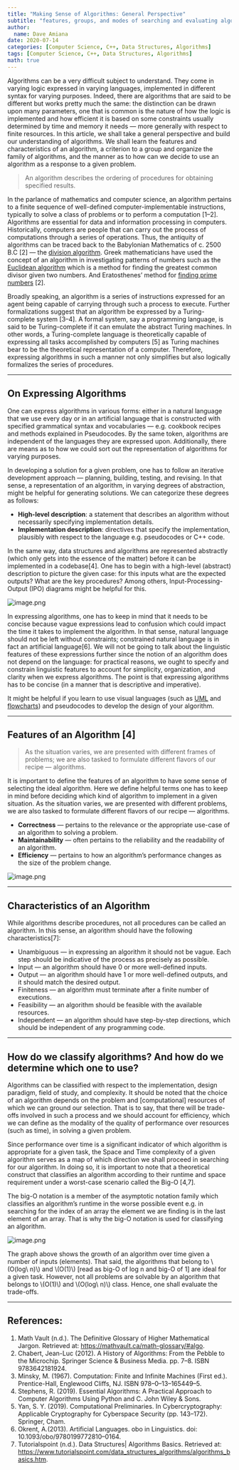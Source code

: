 ```yaml
---
title: "Making Sense of Algorithms: General Perspective"
subtitle: "features, groups, and modes of searching and evaluating algorithms — forests to the trees."
author:
  name: Dave Amiana
date: 2020-07-14
categories: [Computer Science, C++, Data Structures, Algorithms]
tags: [Computer Science, C++, Data Structures, Algorithms]
math: true
---
```


Algorithms can be a very difficult subject to understand. They come in varying logic expressed in varying languages, implemented in different syntax for varying purposes. Indeed, there are algorithms that are said to be different but works pretty much the same: the distinction can be drawn upon many parameters, one that is common is the nature of how the logic is implemented and how efficient it is based on some constraints usually determined by time and memory it needs — more generally with respect to finite resources.
In this article, we shall take a general perspective and build our understanding of algorithms. We shall learn the features and characteristics of an algorithm, a criterion to a group and organize the family of algorithms, and the manner as to how can we decide to use an algorithm as a response to a given problem.

>An algorithm describes the ordering of procedures for obtaining specified results.

In the parlance of mathematics and computer science, an algorithm pertains to a finite sequence of well-defined computer-implementable instructions, typically to solve a class of problems or to perform a computation [1–2]. Algorithms are essential for data and information processing in computers. Historically, computers are people that can carry out the process of computations through a series of operations. Thus, the antiquity of algorithms can be traced back to the Babylonian Mathematics of c. 2500 B.C [2] — the [division algorithm](https://bit.ly/301LEEz). Greek mathematicians have used the concept of an algorithm in investigating patterns of numbers such as the [Euclidean algorithm](https://bit.ly/2Cimeu8) which is a method for finding the greatest common divisor given two numbers. And Eratosthenes’ method for [finding prime numbers](https://brilliant.org/wiki/sieve-of-eratosthenes/) [2].

Broadly speaking, an algorithm is a series of instructions expressed for an agent being capable of carrying through such a process to execute. Further formalizations suggest that an algorithm be expressed by a Turing-complete system [3–4]. A formal system, say a programming language, is said to be Turing-complete if it can emulate the abstract Turing machines. In other words, a Turing-complete language is theoretically capable of expressing all tasks accomplished by computers [5] as Turing machines bear to be the theoretical representation of a computer. Therefore, expressing algorithms in such a manner not only simplifies but also logically formalizes the series of procedures.

---
## On Expressing Algorithms

One can express algorithms in various forms: either in a natural language that we use every day or in an artificial language that is constructed with specified grammatical syntax and vocabularies — e.g. cookbook recipes and methods explained in Pseudocodes. By the same token, algorithms are independent of the languages they are expressed upon. Additionally, there are means as to how we could sort out the representation of algorithms for varying purposes.

In developing a solution for a given problem, one has to follow an iterative development approach — planning, building, testing, and revising. In that sense, a representation of an algorithm, in varying degrees of abstraction, might be helpful for generating solutions. We can categorize these degrees as follows:

- **High-level description**: a statement that describes an algorithm without necessarily specifying implementation details.
- **Implementation description**: directives that specify the implementation, plausibly with respect to the language e.g. pseudocodes or C++ code.

In the same way, data structures and algorithms are represented abstractly (which only gets into the essence of the matter) before it can be implemented in a codebase[4]. One has to begin with a high-level (abstract) description to picture the given case: for this inputs what are the expected outputs? What are the key procedures? Among others, Input-Processing-Output (IPO) diagrams might be helpful for this.


![image.png](https://cdn.hashnode.com/res/hashnode/image/upload/v1618572408603/EYW3sOnk2.png)

In expressing algorithms, one has to keep in mind that it needs to be concise because vague expressions lead to confusion which could impact the time it takes to implement the algorithm. In that sense, natural language should not be left without constraints; constrained natural language is in fact an artificial language[6]. We will not be going to talk about the linguistic features of these expressions further since the notion of an algorithm does not depend on the language: for practical reasons, we ought to specify and constrain linguistic features to account for simplicity, organization, and clarity when we express algorithms. The point is that expressing algorithms has to be concise (in a manner that is descriptive and imperative).

It might be helpful if you learn to use visual languages (such as [UML](https://bit.ly/31VXP8c) and [flowcharts](https://bit.ly/2Z746Mr)) and pseudocodes to develop the design of your algorithm.

---
## Features of an Algorithm [4]

> As the situation varies, we are presented with different frames of problems; we are also tasked to formulate different flavors of our recipe — algorithms.

It is important to define the features of an algorithm to have some sense of selecting the ideal algorithm. Here we define helpful terms one has to keep in mind before deciding which kind of algorithm to implement in a given situation. As the situation varies, we are presented with different problems, we are also tasked to formulate different flavors of our recipe — algorithms.


- **Correctness** — pertains to the relevance or the appropriate use-case of an algorithm to solving a problem.
- **Maintainability** — often pertains to the reliability and the readability of an algorithm.
- **Efficiency** — pertains to how an algorithm’s performance changes as the size of the problem change.

![image.png](https://cdn.hashnode.com/res/hashnode/image/upload/v1618572669998/CU70gNOOp.png)

---
## Characteristics of an Algorithm
While algorithms describe procedures, not all procedures can be called an algorithm. In this sense, an algorithm should have the following characteristics[7]:

- Unambiguous — in expressing an algorithm it should not be vague. Each step should be indicative of the process as precisely as possible.
- Input — an algorithm should have 0 or more well-defined inputs.
- Output — an algorithm should have 1 or more well-defined outputs, and it should match the desired output.
- Finiteness — an algorithm must terminate after a finite number of executions.
- Feasibility — an algorithm should be feasible with the available resources.
- Independent — an algorithm should have step-by-step directions, which should be independent of any programming code.

---
## How do we classify algorithms? And how do we determine which one to use?

Algorithms can be classified with respect to the implementation, design paradigm, field of study, and complexity. It should be noted that the choice of an algorithm depends on the problem and [computational] resources of which we can ground our selection. That is to say, that there will be trade-offs involved in such a process and we should account for efficiency, which we can define as the modality of the quality of performance over resources (such as time), in solving a given problem.

Since performance over time is a significant indicator of which algorithm is appropriate for a given task, the Space and Time complexity of a given algorithm serves as a map of which direction we shall proceed in searching for our algorithm. In doing so, it is important to note that a theoretical construct that classifies an algorithm according to their runtime and space requirement under a worst-case scenario called the Big-O [4,7].

The big-O notation is a member of the asymptotic notation family which classifies an algorithm’s runtime in the worse possible event e.g. in searching for the index of an array the element we are finding is in the last element of an array. That is why the big-O notation is used for classifying an algorithm.

![image.png](https://cdn.hashnode.com/res/hashnode/image/upload/v1618572797681/l0NNCACLY.png)

The graph above shows the growth of an algorithm over time given a number of inputs (elements). That said, the algorithms that belong to \\(O(log\ n)\\) and \\(O(1)\\) [read as big-O of log n and big-O of 1] are ideal for a given task. However, not all problems are solvable by an algorithm that belongs to \\(O(1)\\) and \\(O(log\ n)\\) class. Hence, one shall evaluate the trade-offs.

---
## References:
1. Math Vault (n.d.). The Definitive Glossary of Higher Mathematical Jargon. Retrieved at: https://mathvault.ca/math-glossary/#algo.
2. Chabert, Jean-Luc (2012). A History of Algorithms: From the Pebble to the Microchip. Springer Science & Business Media. pp. 7–8. ISBN 9783642181924.
3. Minsky, M. (1967). Computation: Finite and Infinite Machines (First ed.). Prentice-Hall, Englewood Cliffs, NJ. ISBN 978–0–13–165449–5.
4. Stephens, R. (2019). Essential Algorithms: A Practical Approach to Computer Algorithms Using Python and C. John Wiley & Sons.
5. Yan, S. Y. (2019). Computational Preliminaries. In Cybercryptography: Applicable Cryptography for Cyberspace Security (pp. 143–172). Springer, Cham.
6. Okrent, A.(2013). Artificial Languages. obo in Linguistics. doi: 10.1093/obo/9780199772810–0164.
7. Tutorialspoint (n.d.). Data Structures| Algorithms Basics. Retrieved at: https://www.tutorialspoint.com/data_structures_algorithms/algorithms_basics.htm.